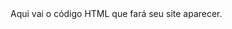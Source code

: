 <!DOCTYPE html>
<html lang="pt-br">
  <head>
    <title>Rodrigo Davids </title>
    <meta charset="utf-8">
  </head>
  <body>
    Aqui vai o código HTML que fará seu site aparecer.
  </body>
</html>
